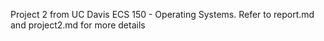 Project 2 from UC Davis ECS 150 - Operating Systems. Refer to report.md and project2.md for more details
